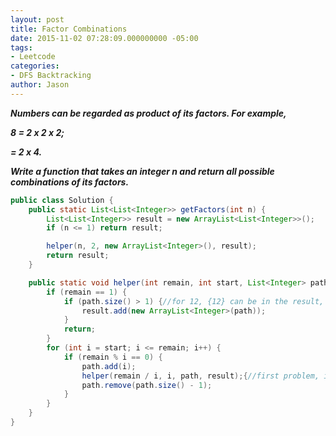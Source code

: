 ```yaml
---
layout: post
title: Factor Combinations
date: 2015-11-02 07:28:09.000000000 -05:00
tags:
- Leetcode
categories:
- DFS Backtracking
author: Jason
---
```

<p><strong><em>Numbers can be regarded as product of its factors. For example,</p>

8 = 2 x 2 x 2;</p>
  = 2 x 4.</p>
Write a function that takes an integer n and return all possible combinations of its factors.</em></strong></p>
``` java
public class Solution {
    public static List<List<Integer>> getFactors(int n) {
        List<List<Integer>> result = new ArrayList<List<Integer>>();
        if (n <= 1) return result;

        helper(n, 2, new ArrayList<Integer>(), result);
        return result;
    }

    public static void helper(int remain, int start, List<Integer> path, List<List<Integer>> result) {
        if (remain == 1) {
            if (path.size() > 1) {//for 12, {12} can be in the result, we need to remove it
                result.add(new ArrayList<Integer>(path));
            }
            return;
        }
        for (int i = start; i <= remain; i++) {
            if (remain % i == 0) {
                path.add(i);
                helper(remain / i, i, path, result);{//first problem, i can be equal to n, for 37 we use path.size() > 1 to get the empty result, second problem, we use start to avoid duplicate results, like for 10, the result can be [2, 5] and [5, 2]
                path.remove(path.size() - 1);
            }
        }
    }
}
```
